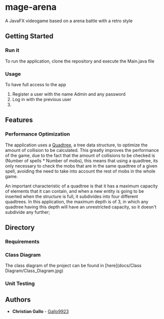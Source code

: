 # mage-arena
A JavaFX videogame based on a arena battle with a retro style

## Getting Started

### Run it

To run the application, clone the repository and execute the Main.java file

### Usage

To have full access to the app

1. Register a user with the name Admin and any password
2. Log in with the previous user
3. 

## Features

### Performance Optimization

The application uses a [Quadtree](https://en.wikipedia.org/wiki/Quadtree), a tree data structure, to optimize the amount of collision to be calculated. 
This greatly improves the performance of the game, due to the fact that the amount of collisions to be checked is 
(Number of spells * Number of mobs), this means that using a quadtree, its only necessary to check the mobs that are 
in the same quadtree of a given spell, avoiding the need to take into account the rest of mobs in the whole game.

An important characteristic of a quadtree is that it has a maximum capacity of elements that it can contain, and 
when a new entity is going to be inserted when the structure is full, it subdivides into four different quadtrees. 
In this application, the maximum depth is of 3, in which any quadtree having this depth will have an unrestricted capacity, 
so it doesn't subdivide any further;


## Directory

### Requirements



### Class Diagram

The class diagram of the project can be found in [here](docs/Class Diagram/Class_Diagram.jpg)

### Unit Testing

## Authors

* **Christian Gallo** - [Gallo9923](https://github.com/Gallo9923)
